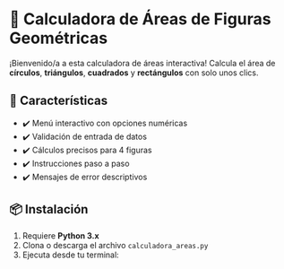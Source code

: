 # 📐 Calculadora de Áreas de Figuras Geométricas

¡Bienvenido/a a esta calculadora de áreas interactiva! Calcula el área de **círculos**, **triángulos**, **cuadrados** y **rectángulos** con solo unos clics.

## 🚀 Características
- ✔️ Menú interactivo con opciones numéricas
- ✔️ Validación de entrada de datos
- ✔️ Cálculos precisos para 4 figuras
- ✔️ Instrucciones paso a paso
- ✔️ Mensajes de error descriptivos

## 📦 Instalación
1. Requiere **Python 3.x**
2. Clona o descarga el archivo `calculadora_areas.py`
3. Ejecuta desde tu terminal: